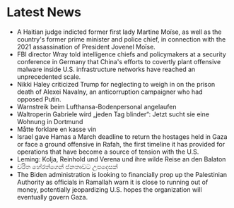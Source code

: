 # Latest News
-  A Haitian judge indicted former first lady Martine Moïse, as well as the country's former prime minister and police chief, in connection with the 2021 assassination of President Jovenel Moïse.
-  FBI director Wray told intelligence chiefs and policymakers at a security conference in Germany that China's efforts to covertly plant offensive malware inside U.S. infrastructure networks have reached an unprecedented scale.
-  Nikki Haley criticized Trump for neglecting to weigh in on the prison death of Alexei Navalny, an anticorruption campaigner who had opposed Putin.
-  Warnstreik beim Lufthansa-Bodenpersonal angelaufen
-  Waltroperin Gabriele wird „jeden Tag blinder“: Jetzt sucht sie eine Wohnung in Dortmund
-  Måtte forklare en kasse vin
-  Israel gave Hamas a March deadline to return the hostages held in Gaza or face a ground offensive in Rafah, the first timeline it has provided for operations that have become a source of tension with the U.S.
-  Leming: Kolja, Reinhold und Verena und ihre wilde Reise an den Balaton
-  චරිත හේරත්ගෙන් ජනතාවට උපදෙසක්
-  The Biden administration is looking to financially prop up the Palestinian Authority as officials in Ramallah warn it is close to running out of money, potentially jeopardizing U.S. hopes the organization will eventually govern Gaza.
